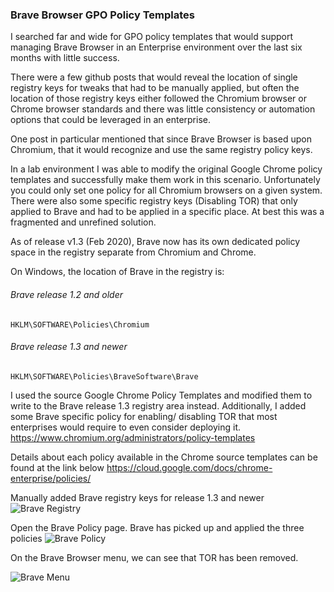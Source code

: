 ### Brave Browser GPO Policy Templates

I searched far and wide for GPO policy templates that would support managing Brave Browser in an Enterprise environment over the last six months with little success.

There were a few github posts that would reveal the location of single registry keys for tweaks that had to be manually applied, but often the location of those registry keys either followed the Chromium browser or Chrome browser standards and there was little consistency or automation options that could be leveraged in an enterprise.

One post in particular mentioned that since Brave Browser is based upon Chromium, that it would recognize and use the same registry policy keys. 

In a lab environment I was able to modify the original Google Chrome policy templates and successfully make them work in this scenario. Unfortunately you could only set one policy for all Chromium browsers on a given system. There were also some specific registry keys (Disabling TOR) that only applied to Brave and had to be applied in a specific place. At best this was a fragmented and unrefined solution. 

As of release v1.3 (Feb 2020), Brave now has its own dedicated policy space in the registry separate from Chromium and Chrome.

On Windows, the location of Brave in the registry is:

 ###### Brave release 1.2 and older
`HKLM\SOFTWARE\Policies\Chromium`

###### Brave release 1.3 and newer
`HKLM\SOFTWARE\Policies\BraveSoftware\Brave`

I used the source Google Chrome Policy Templates and modified them to write to the Brave release 1.3 registry area instead. Additionally, I added some Brave specific policy for enabling/ disabling TOR that most enterprises would require to even consider deploying it. 
https://www.chromium.org/administrators/policy-templates

Details about each policy available in the Chrome source templates can be found at the link below
https://cloud.google.com/docs/chrome-enterprise/policies/

Manually added Brave registry keys for release 1.3 and newer
<img src="https://github.com/Prowler2/Brave-Browser-GPO-Policy/blob/master/Images/Brave%20Registry.PNG" alt="Brave Registry" />

Open the Brave Policy page. Brave has picked up and applied the three policies
<img src="https://github.com/Prowler2/Brave-Browser-GPO-Policy/blob/master/Images/Brave%20Policy.PNG" alt="Brave Policy" />

On the Brave Browser menu, we can see that TOR has been removed.

<img src="https://github.com/Prowler2/Brave-Browser-GPO-Policy/blob/master/Images/Brave%20Menu.PNG" alt="Brave Menu" />

